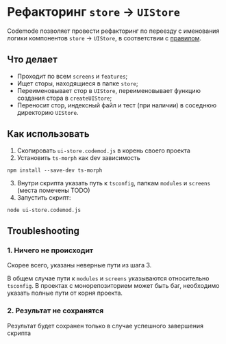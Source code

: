 # Рефакторинг `store` -> `UIStore`

Codemode позволяет провести рефакторинг по переезду с именования логики компонентов `store` -> `UIStore`, в соответствии с [правилом](https://kaluga-astral.github.io/style-guide/docs/rules/arch/modules/UIStore).

## Что делает
- Проходит по всем `screens` и `features`;
- Ищет сторы, находящиеся в папке `store`;
- Переименовывает стор в `UIStore`, переименовывает функцию создания стора в `createUIStore`;
- Переносит стор, индексный файл и тест (при наличии) в соседнюю директорию `UIStore`.

## Как использовать
1. Скопировать `ui-store.codemod.js` в корень своего проекта
2. Установить `ts-morph` как dev зависимость
```
npm install --save-dev ts-morph
```
3. Внутри скрипта указать путь к `tsconfig`, папкам `modules` и `screens` (места помечены TODO) 
4. Запустить скрипт:
```
node ui-store.codemod.js
```

## Troubleshooting
### 1. Ничего не происходит
Скорее всего, указаны неверные пути из шага 3. 

В общем случае пути к `modules` и `screens` указываются относительно `tsconfig`. В проектах с монорепозиторием может быть баг, необходимо указать полные пути от корня проекта.

### 2. Результат не сохранятся
Результат будет сохранен только в случае успешного завершения скрипта
